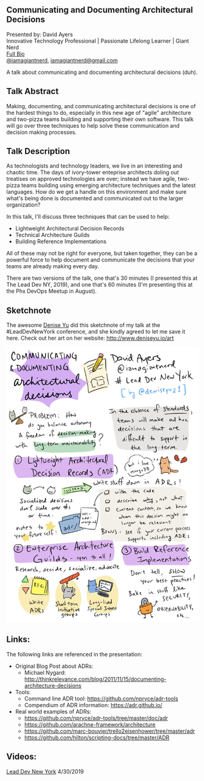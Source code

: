 Communicating and Documenting Architectural Decisions
-----------------------------------------------------

Presented by: David Ayers<br>
Innovative Technology Professional | Passionate Lifelong Learner | Giant Nerd <br>
[Full Bio](https://github.com/davidaayers/speaker-info/blob/master/bio.md)<br>
[@iamagiantnerd](https://twitter.com/iamagiantnerd), iamagiantnerd@gmail.com

A talk about communicating and documenting architectural decisions (duh).

Talk Abstract
-------------
Making, documenting, and communicating architectural decisions is one of the hardest things to do, especially in this new age of "agile" architecture and two-pizza teams building and supporting their own software. This talk will go over three techniques to help solve these communication and decision making processes.

Talk Description
----------------
As technologists and technology leaders, we live in an interesting and chaotic time. The days of ivory-tower enteprise architects doling out treatises on approved technologies are over; instead we have agile, two-pizza teams building using emerging architecture techniques and the latest languages. How do we get a handle on this environment and make sure what's being done is documented and communicated out to the larger organization?

In this talk, I'll discuss three techniques that can be used to help:

* Lightweight Architectural Decision Records
* Technical Architecture Guilds
* Building Reference Implementations

All of these may not be right for everyone, but taken together, they can be a powerful force to help document and communicate the decisions that your teams are already making every day.

There are two versions of the talk, one that's 30 minutes (I presented this at The Lead Dev NY, 2019), and one that's 60 minutes (I'm presenting this at the Phx DevOps Meetup in August).

Sketchnote
----------

The awesome [Denise Yu](https://twitter.com/deniseyu21) did this sketchnote of my talk at the #LeadDevNewYork conference, and she kindly agreed to let me save it here. Check out her art on her website: http://www.deniseyu.io/art 

![Badass sketch note of my talk!](sketchnotes.jpg)

Links:
------

The following links are referenced in the presentation:

- Original Blog Post about ADRs:
  * Michael Nygard: http://thinkrelevance.com/blog/2011/11/15/documenting-architecture-decisions
- Tools:
  * Command line ADR tool: https://github.com/npryce/adr-tools
  * Compendium of ADR information: https://adr.github.io/
- Real world examples of ADRs:
  * https://github.com/npryce/adr-tools/tree/master/doc/adr
  * https://github.com/arachne-framework/architecture
  * https://github.com/marc-bouvier/trello2eisenhower/tree/master/adr
  * https://github.com/hilton/scripting-docs/tree/master/ADR
  
Videos:
-------

[Lead Dev New York](https://www.youtube.com/watch?v=rwfXkSjFhzc&feature=youtu.be) 4/30/2019

